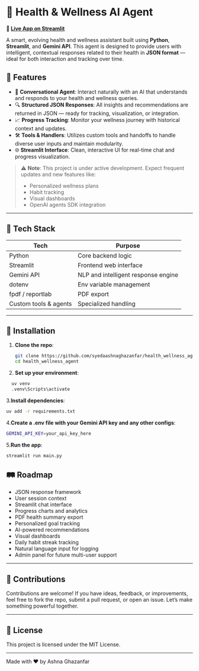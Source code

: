 # 🧠 Health & Wellness AI Agent


**🔗 [Live App on Streamlit](https://ashnaghazanfar-healthwellness-agent.streamlit.app/)**


A smart, evolving health and wellness assistant built using **Python**, **Streamlit**, and **Gemini API**. This agent is designed to provide users with intelligent, contextual responses related to their health in **JSON format** — ideal for both interaction and tracking over time.

## 🚀 Features

- 🤖 **Conversational Agent**: Interact naturally with an AI that understands and responds to your health and wellness queries.
- 🔍 **Structured JSON Responses**: All insights and recommendations are returned in JSON — ready for tracking, visualization, or integration.
- 📈 **Progress Tracking**: Monitor your wellness journey with historical context and updates.
- 🛠️ **Tools & Handlers**: Utilizes custom tools and handoffs to handle diverse user inputs and maintain modularity.
- 🌐 **Streamlit Interface**: Clean, interactive UI for real-time chat and progress visualization.

> ⚠️ **Note**: This project is under active development. Expect frequent updates and new features like:
> - Personalized wellness plans
> - Habit tracking
> - Visual dashboards
> - OpenAI agents SDK integration

---

## 🧰 Tech Stack

| Tech       | Purpose                              |
|------------|--------------------------------------|
| Python     | Core backend logic                   |
| Streamlit  | Frontend web interface               |
| Gemini API | NLP and intelligent response engine  |
| dotenv     | Env variable management              |
| fpdf / reportlab | PDF export       |
| Custom tools & agents | Specialized handling      |

---

## 🔧 Installation

1. **Clone the repo**:
   ```bash
   git clone https://github.com/syedaashnaghazanfar/health_wellness_agent.git
   cd health_wellness_agent
   ```
2. **Set up your environment**:
 ```bash
   uv venv
   .venv\Scripts\activate
   ```
3.**Install dependencies**:
```bash
uv add -r requirements.txt
```
4.**Create a .env file with your Gemini API key and any other configs**:
```bash
GEMINI_API_KEY=your_api_key_here
```
5.**Run the app**:
```bash
streamlit run main.py
```
## 🛤️ Roadmap

- JSON response framework  
- User session context  
- Streamlit chat interface  
- Progress charts and analytics  
- PDF health summary export  
- Personalized goal tracking  
- AI-powered recommendations    
- Visual dashboards  
- Daily habit streak tracking  
- Natural language input for logging  
- Admin panel for future multi-user support  

---

## 🙌 Contributions

Contributions are welcome! If you have ideas, feedback, or improvements, feel free to fork the repo, submit a pull request, or open an issue. Let’s make something powerful together.

---

## 🧬 License

This project is licensed under the MIT License.

---

Made with ❤️ by Ashna Ghazanfar

   
